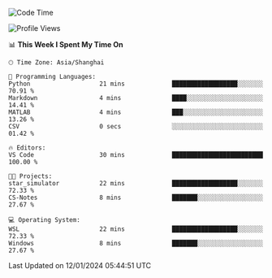 <!--START_SECTION:waka-->
![Code Time](http://img.shields.io/badge/Code%20Time-1%2C446%20hrs%2044%20mins-blue)

![Profile Views](http://img.shields.io/badge/Profile%20Views-0-blue)

📊 **This Week I Spent My Time On** 

```text
🕑︎ Time Zone: Asia/Shanghai

💬 Programming Languages: 
Python                   21 mins             ██████████████████░░░░░░░   70.91 % 
Markdown                 4 mins              ████░░░░░░░░░░░░░░░░░░░░░   14.41 % 
MATLAB                   4 mins              ███░░░░░░░░░░░░░░░░░░░░░░   13.26 % 
CSV                      0 secs              ░░░░░░░░░░░░░░░░░░░░░░░░░   01.42 % 

🔥 Editors: 
VS Code                  30 mins             █████████████████████████   100.00 % 

🐱‍💻 Projects: 
star_simulator           22 mins             ██████████████████░░░░░░░   72.33 % 
CS-Notes                 8 mins              ███████░░░░░░░░░░░░░░░░░░   27.67 % 

💻 Operating System: 
WSL                      22 mins             ██████████████████░░░░░░░   72.33 % 
Windows                  8 mins              ███████░░░░░░░░░░░░░░░░░░   27.67 % 
```


 Last Updated on 12/01/2024 05:44:51 UTC
<!--END_SECTION:waka-->